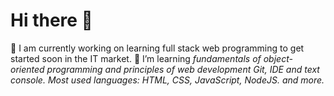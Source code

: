 # Hi there 👋


🔭 I am currently working on learning full stack web programming to get started soon in the IT market.
🌱 I’m learning *fundamentals of object-oriented programming and principles of web development Git, IDE and text console.*
*Most used languages: HTML, CSS, JavaScript, NodeJS. and more.*

